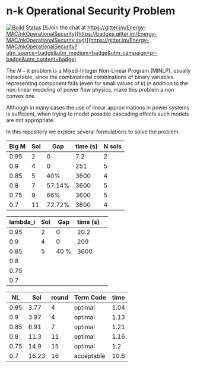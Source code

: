 # n-k Operational Security Problem
[![Build Status](https://travis-ci.org/Energy-MAC/nkOperationalSecurity.svg?branch=master)](https://travis-ci.org/Energy-MAC/nkOperationalSecurity) [![Join the chat at https://gitter.im/Energy-MAC/nkOperationalSecurity](https://badges.gitter.im/Energy-MAC/nkOperationalSecurity.svg)](https://gitter.im/Energy-MAC/nkOperationalSecurity?utm_source=badge&utm_medium=badge&utm_campaign=pr-badge&utm_content=badge)

The $N-k$ problem is a Mixed-Integer Non-Linear Program (MINLP), usually intractable, since the combinatorial combinations of binary variables representing component fails (even for small values of $k$) in addition to the non-linear modeling of power flow physics, make this problem a non convex one.

Although in many cases the use of linear approximations in power systems is sufficient, when trying to model possible cascading effects such models are not appropriate.

In this repository we explore several formulations to solve the problem.



| Big M  | Sol   | Gap   | time (s)   | N sols |
|--------|-------|-------|------------|--------|
| 0.95   | 2     | 0     | 7.2        | 2      |
| 0.9    | 4     | 0     | 251        | 5      |
| 0.85   | 5     | 40%   | 3600       | 4      |
| 0.8    | 7     | 57.14% | 3600       | 5      |
| 0.75   | 9     | 66%    | 3600       | 5      |
| 0.7    | 11    | 72.72%| 3600       | 4      |


| lambda_i | Sol   | Gap   | time (s)   |        |
|--------|-------|-------|------------|--------|
| 0.95   | 2     | 0     | 20.2       |        |
| 0.9    | 4     | 0     | 209        |        |
| 0.85   | 5     | 40 %   | 3600       |        |
| 0.8    |       |       |            |        |
| 0.75   |       |       |            |        |
| 0.7    |       |       |            |        |


| NL     | Sol   | round | Term Code       | time   |
|--------|-------|-------|------------|--------|
| 0.95   | 3.77  | 4     | optimal     | 1.04   |
| 0.9    | 3.97  | 4     | optimal    | 1.13   |
| 0.85   | 6.91  | 7     | optimal    | 1.21   |
| 0.8    | 11.3  | 11    | optimal    | 1.16   |
| 0.75   | 14.9  | 15    | optimal    | 1.2    |
| 0.7    | 16.23 | 16    | acceptable | 10.6   |
